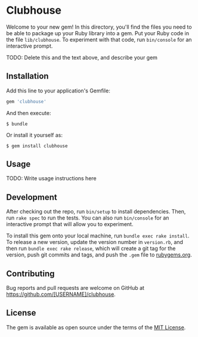 # Clubhouse

Welcome to your new gem! In this directory, you'll find the files you need to be able to package up your Ruby library into a gem. Put your Ruby code in the file `lib/clubhouse`. To experiment with that code, run `bin/console` for an interactive prompt.

TODO: Delete this and the text above, and describe your gem

## Installation

Add this line to your application's Gemfile:

```ruby
gem 'clubhouse'
```

And then execute:

    $ bundle

Or install it yourself as:

    $ gem install clubhouse

## Usage

TODO: Write usage instructions here

## Development

After checking out the repo, run `bin/setup` to install dependencies. Then, run `rake spec` to run the tests. You can also run `bin/console` for an interactive prompt that will allow you to experiment.

To install this gem onto your local machine, run `bundle exec rake install`. To release a new version, update the version number in `version.rb`, and then run `bundle exec rake release`, which will create a git tag for the version, push git commits and tags, and push the `.gem` file to [rubygems.org](https://rubygems.org).

## Contributing

Bug reports and pull requests are welcome on GitHub at https://github.com/[USERNAME]/clubhouse.


## License

The gem is available as open source under the terms of the [MIT License](http://opensource.org/licenses/MIT).

